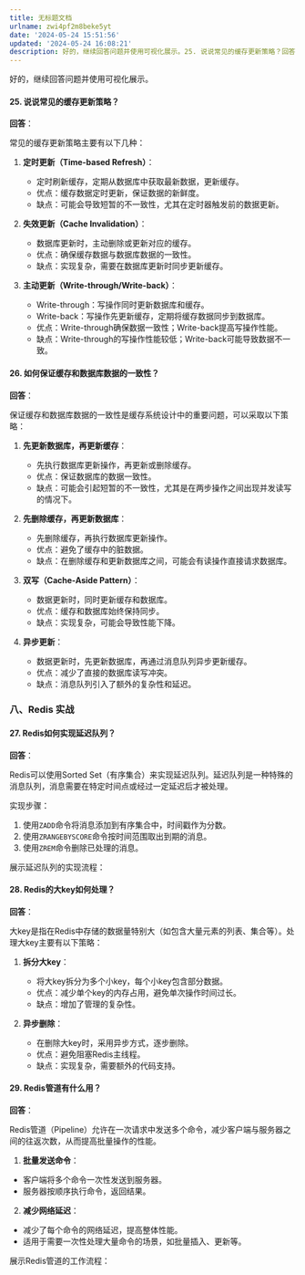 ```yaml
---
title: 无标题文档
urlname: zwi4pf2m8beke5yt
date: '2024-05-24 15:51:56'
updated: '2024-05-24 16:08:21'
description: 好的，继续回答问题并使用可视化展示。25. 说说常见的缓存更新策略？回答：常见的缓存更新策略主要有以下几种：定时更新（Time-based Refresh）： 定时刷新缓存，定期从数据库中获取最新数据，更新缓存。优点：缓存数据定时更新，保证数据的新鲜度。缺点：可能会导致短暂的不一致性，尤其在定...
---
```

好的，继续回答问题并使用可视化展示。

#### 25. **说说常见的缓存更新策略？**

**回答**：

常见的缓存更新策略主要有以下几种：

1. **定时更新（Time-based Refresh）**： 
   - 定时刷新缓存，定期从数据库中获取最新数据，更新缓存。
   - 优点：缓存数据定时更新，保证数据的新鲜度。
   - 缺点：可能会导致短暂的不一致性，尤其在定时器触发前的数据更新。


2. **失效更新（Cache Invalidation）**： 
   - 数据库更新时，主动删除或更新对应的缓存。
   - 优点：确保缓存数据与数据库数据的一致性。
   - 缺点：实现复杂，需要在数据库更新时同步更新缓存。


3. **主动更新（Write-through/Write-back）**： 
   - Write-through：写操作同时更新数据库和缓存。
   - Write-back：写操作先更新缓存，定期将缓存数据同步到数据库。
   - 优点：Write-through确保数据一致性；Write-back提高写操作性能。
   - 缺点：Write-through的写操作性能较低；Write-back可能导致数据不一致。


#### 26. **如何保证缓存和数据库数据的一致性？**

**回答**：

保证缓存和数据库数据的一致性是缓存系统设计中的重要问题，可以采取以下策略：

1. **先更新数据库，再更新缓存**： 
   - 先执行数据库更新操作，再更新或删除缓存。
   - 优点：保证数据库的数据一致性。
   - 缺点：可能会引起短暂的不一致性，尤其是在两步操作之间出现并发读写的情况下。


2. **先删除缓存，再更新数据库**： 
   - 先删除缓存，再执行数据库更新操作。
   - 优点：避免了缓存中的脏数据。
   - 缺点：在删除缓存和更新数据库之间，可能会有读操作直接请求数据库。


3. **双写（Cache-Aside Pattern）**： 
   - 数据更新时，同时更新缓存和数据库。
   - 优点：缓存和数据库始终保持同步。
   - 缺点：实现复杂，可能会导致性能下降。


4. **异步更新**： 
   - 数据更新时，先更新数据库，再通过消息队列异步更新缓存。
   - 优点：减少了直接的数据库读写冲突。
   - 缺点：消息队列引入了额外的复杂性和延迟。


### 八、Redis 实战

#### 27. **Redis如何实现延迟队列？**

**回答**：

Redis可以使用Sorted Set（有序集合）来实现延迟队列。延迟队列是一种特殊的消息队列，消息需要在特定时间点或经过一定延迟后才被处理。

实现步骤：

1. 使用`ZADD`命令将消息添加到有序集合中，时间戳作为分数。
2. 使用`ZRANGEBYSCORE`命令按时间范围取出到期的消息。
3. 使用`ZREM`命令删除已处理的消息。

展示延迟队列的实现流程：


#### 28. **Redis的大key如何处理？**

**回答**：

大key是指在Redis中存储的数据量特别大（如包含大量元素的列表、集合等）。处理大key主要有以下策略：

1. **拆分大key**： 
   - 将大key拆分为多个小key，每个小key包含部分数据。
   - 优点：减少单个key的内存占用，避免单次操作时间过长。
   - 缺点：增加了管理的复杂性。


2. **异步删除**： 
   - 在删除大key时，采用异步方式，逐步删除。
   - 优点：避免阻塞Redis主线程。
   - 缺点：实现复杂，需要额外的代码支持。


#### 29. **Redis管道有什么用？**

**回答**：

Redis管道（Pipeline）允许在一次请求中发送多个命令，减少客户端与服务器之间的往返次数，从而提高批量操作的性能。

1.  **批量发送命令**： 
   - 客户端将多个命令一次性发送到服务器。
   - 服务器按顺序执行命令，返回结果。
2.  **减少网络延迟**： 
   - 减少了每个命令的网络延迟，提高整体性能。
   - 适用于需要一次性处理大量命令的场景，如批量插入、更新等。

展示Redis管道的工作流程：

